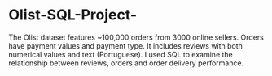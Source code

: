 # Olist-SQL-Project-
The Olist dataset features ~100,000 orders from 3000 online sellers.  Orders have payment values and payment type.  It includes reviews with both numerical values and text (Portuguese). I used SQL to examine the relationship between reviews, orders and order delivery performance. 
